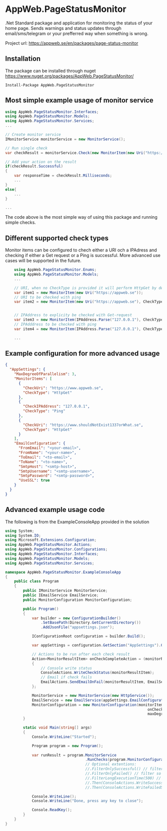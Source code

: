 # AppWeb.PageStatusMonitor
.Net Standard package and application for monitoring the status of your home page. 
Sends warnings and status updates through email/sms/telegram or your prefferred way when something is wrong.

Project url: https://appweb.se/en/packages/page-status-monitor

## Installation
The package can be installed through nuget https://www.nuget.org/packages/AppWeb.PageStatusMonitor/
```nuget
Install-Package AppWeb.PageStatusMonitor
```

## Most simple example usage of monitor service
```csharp
using AppWeb.PageStatusMonitor.Interfaces;
using AppWeb.PageStatusMonitor.Models;
using AppWeb.PageStatusMonitor.Services;
...

// Create monitor service
IMonitorService monitorService = new MonitorService();

// Run single check
var checkResult = monitorService.Check(new MonitorItem(new Uri("https://appweb.se")));

// Add your action on the result
if(checkResult.Successful)
{
	var responseTime = checkResult.Milliseconds;
	...
}
else{
	...
}

...
```
The code above is the most simple way of using this package and running simple checks.

## Different supported check types
Monitor items can be configured to chech either a URI och a IPAdress and checking if either a Get request or a Ping is successful. More advanced use cases will be supported in the future.

```csharp
    using AppWeb.PageStatusMonitor.Enums;
    using AppWeb.PageStatusMonitor.Models;
    ...

    // URI, when no CheckType is provided it will perform HttpGet by default
    var item1 = new MonitorItem(new Uri("https://appweb.se"));
    // URI to be checked with ping 
    var item2 = new MonitorItem(new Uri("https://appweb.se"), CheckType.Ping);


    // IPAddress to explicity be checked with Get-request
    var item3 = new MonitorItem(IPAddress.Parse("127.0.0.1"), CheckType.HttpGet);
    // IPAdddress to be checked with ping 
    var item4 = new MonitorItem(IPAddress.Parse("127.0.0.1"), CheckType.Ping);

    ...
```

## Example configuration for more advanced usage
```json
{
  "AppSettings": {
    "MaxDegreeOfParallelism": 3,
    "MonitorItems": [
      {
        "CheckUri": "https://www.appweb.se",
        "CheckType": "HttpGet"
      },
      {
        "CheckIPAddress": "127.0.0.1",
        "CheckType": "Ping"
      },
      {
        "CheckUri": "https://www.shouldNotExist1337orWhat.se",
        "CheckType": "HttpGet"
      }
    ],
    "EmailConfiguration": {
      "FromEmail": "<your-email>",
      "FromName": "<your-name>",
      "ToEmail": "<to-email>",
      "ToName": "<to-name>",
      "SmtpHost": "<smtp-host>",
      "SmtpUsername": "<smtp-username>",
      "SmtpPassword": "<smtp-password>",
      "UseSSL": true
    }
  }
}
```
 
## Advanced example usage code
The following is from the ExampleConsoleApp provided in the solution
```csharp
using System;
using System.IO;
using Microsoft.Extensions.Configuration;
using AppWeb.PageStatusMonitor.Actions;
using AppWeb.PageStatusMonitor.Configurations;
using AppWeb.PageStatusMonitor.Interfaces;
using AppWeb.PageStatusMonitor.Models;
using AppWeb.PageStatusMonitor.Services;

namespace AppWeb.PageStatusMonitor.ExampleConsoleApp
{
    public class Program
    {
        public IMonitorService MonitorService;
        public IEmailService EmailService;
        public MonitorConfiguration MonitorConfiguration;

        public Program()
        {
            var builder = new ConfigurationBuilder()
                .SetBasePath(Directory.GetCurrentDirectory())
                .AddJsonFile("appsettings.json");

            IConfigurationRoot configuration = builder.Build();

            var appSettings = configuration.GetSection("AppSettings").Get<AppSettings>();

            // Actions to be run after each check result
            Action<MonitorResultItem> onCheckCompleteAction = (monitorResultItem) =>
            {
                // Console write status
                ConsoleActions.WriteCheckStatus(monitorResultItem);
                // Email if check fails
                EmailActions.SendEmailOnFail(monitorResultItem, EmailService);
            };

            MonitorService = new MonitorService(new HttpService());
            EmailService = new EmailService(appSettings.EmailConfiguration);
            MonitorConfiguration = new MonitorConfiguration(monitorItems: appSettings.MonitorItems, 
                                                                onCheckCompleteAction: onCheckCompleteAction, 
                                                                maxDegreeOfParallelism: appSettings.MaxDegreeOfParallelism);
        }

        static void Main(string[] args)
        {
            Console.WriteLine("Started");

            Program program = new Program();
            
            var runResult = program.MonitorService
                                    .RunChecks(program.MonitorConfiguration); // Runs the check
                                    // Optional extentions:
                                    //.FilterOnlySuccessful() // filter so we only get successful checks
                                    //.FilterOnlyFailed() // filter so we only get failed checks
                                    //.FilterLongExecutionTime(500) // filter so we just get checks with long excution time 
                                    //.Then(ConsoleActions.WriteSuccessfulSummary) // console write summary of successful checks
                                    //.Then(ConsoleActions.WriteFailedSummary) // console write summary of failed checks

            Console.WriteLine();
            Console.WriteLine("Done, press any key to close");

            Console.ReadKey();
        }
    }
}
```